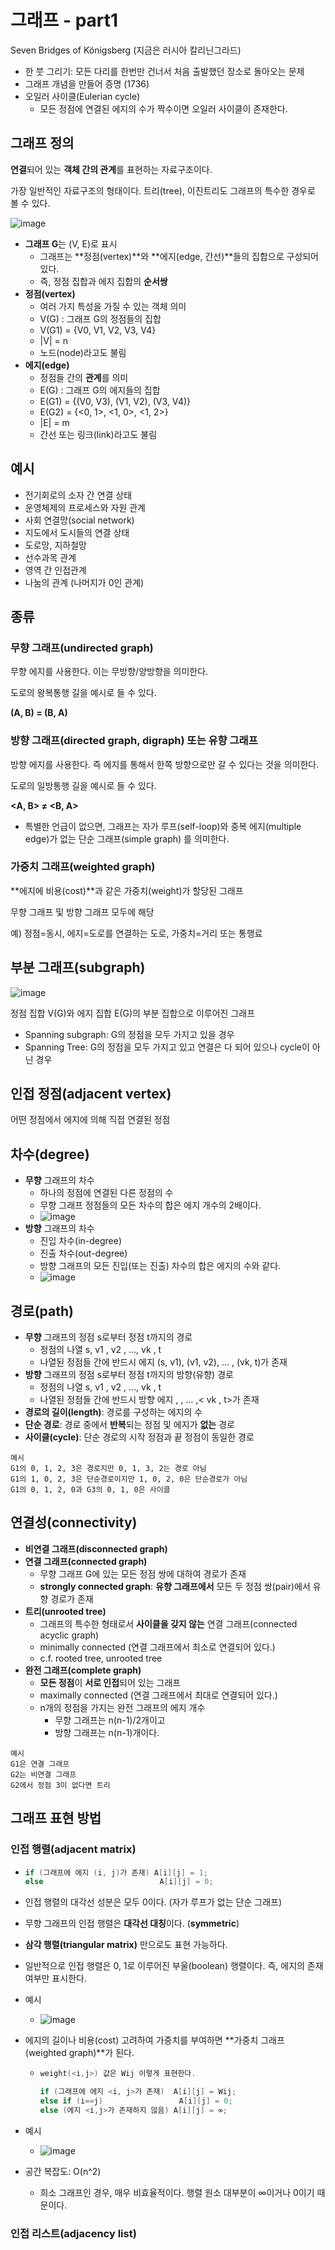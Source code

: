 # 그래프 - part1

Seven Bridges of Königsberg (지금은 러시아 칼리닌그라드)

- 한 붓 그리기: 모든 다리를 한번만 건너서 처음 출발했던 장소로 돌아오는 문제
- 그래프 개념을 만들어 증명 (1736)
- 오일러 사이클(Eulerian cycle)
  - 모든 정점에 연결된 에지의 수가 짝수이면 오일러 사이클이 존재한다.

## 그래프 정의

**연결**되어 있는 **객체 간의 관계**를 표현하는 자료구조이다.

가장 일반적인 자료구조의 형태이다. 트리(tree), 이진트리도 그래프의 특수한 경우로 볼 수 있다.

![image](https://user-images.githubusercontent.com/68107000/97969359-49fd3c00-1e03-11eb-8dda-2261a3eeace5.png)

- **그래프 G**는 (V, E)로 표시
  - 그래프는 **정점(vertex)**와 **에지(edge, 간선)**들의 집합으로 구성되어 있다.
  - 즉, 정점 집합과 에지 집합의 **순서쌍**
- **정점(vertex)**
  - 여러 가지 특성을 가질 수 있는 객체 의미
  - V(G) : 그래프 G의 정점들의 집합
  - V(G1) = {V0, V1, V2, V3, V4}
  - |V| = n
  - 노드(node)라고도 불림
- **에지(edge)**
  - 정점들 간의 **관계**를 의미
  - E(G) : 그래프 G의 에지들의 집합
  - E(G1) = {(V0, V3), (V1, V2), (V3, V4)}
  - E(G2) = {<0, 1>, <1, 0>, <1, 2>}
  - |E| = m
  - 간선 또는 링크(link)라고도 불림

## 예시

- 전기회로의 소자 간 연결 상태
- 운영체제의 프로세스와 자원 관계
- 사회 연결망(social network)
- 지도에서 도시들의 연결 상태
- 도로망, 지하철망
- 선수과목 관계
- 영역 간 인접관계
- 나눔의 관계 (나머지가 0인 관계)

## 종류

### 무향 그래프(undirected graph)

무향 에지를 사용한다. 이는 무방향/양방향을 의미한다.

도로의 왕복통행 길을 예시로 들 수 있다.

**(A, B) = (B, A)**

### 방향 그래프(directed graph, digraph) 또는 유향 그래프

방향 에지를 사용한다. 즉 에지를 통해서 한쪽 방향으로만 갈 수 있다는 것을 의미한다.

도로의 일방통행 길을 예시로 들 수 있다.

**<A, B> ≠ <B, A>**

- 특별한 언급이 없으면, 그래프는 자가 루프(self-loop)와 중복 에지(multiple edge)가 없는 단순 그래프(simple graph) 를 의미한다.

### 가중치 그래프(weighted graph)

**에지에 비용(cost)**과 같은 가중치(weight)가 할당된 그래프

무향 그래프 및 방향 그래프 모두에 해당

예) 정점=동시, 에지=도로를 연결하는 도로, 가중치=거리 또는 통행료

## 부분 그래프(subgraph)

![image](https://user-images.githubusercontent.com/68107000/97967612-cd695e00-1e00-11eb-8605-e4116ccc4cf4.png)

정점 집합 V(G)와 에지 집합 E(G)의 부분 집합으로 이루어진 그래프

- Spanning subgraph: G의 정점을 모두 가지고 있을 경우
- Spanning Tree: G의 정점을 모두 가지고 있고 연결은 다 되어 있으나 cycle이 아닌 경우

## 인접 정점(adjacent vertex)

어떤 정점에서 에지에 의해 직접 연결된 정점

## 차수(degree)

- **무향** 그래프의 차수
  - 하나의 정점에 연결된 다른 정점의 수
  - 무향 그래프 정점들의 모든 차수의 합은 에지 개수의 2배이다.
  - ![image](https://user-images.githubusercontent.com/68107000/97966417-289a5100-1dff-11eb-864f-a7aafa194a21.png)
- **방향** 그래프의 차수
  - 진입 차수(in-degree)
  - 진출 차수(out-degree)
  - 방향 그래프의 모든 진입(또는 진출) 차수의 합은 에지의 수와 같다.
  - ![image](https://user-images.githubusercontent.com/68107000/97966670-7d3dcc00-1dff-11eb-9842-06f63b8385bd.png)

## 경로(path)

- **무향** 그래프의 정점 s로부터 정점 t까지의 경로
  - 정점의 나열 s, v1 , v2 , ..., vk , t
  - 나열된 정점들 간에 반드시 에지 (s, v1), (v1, v2), ... , (vk, t)가 존재
- **방향** 그래프의 정점 s로부터 정점 t까지의 방향(유향) 경로
  - 정점의 나열 s, v1 , v2 , ..., vk , t
  - 나열된 정점들 간에 반드시 방향 에지 , , … ,< vk , t>가 존재
- **경로의 길이(length)**: 경로를 구성하는 에지의 수
- **단순 경로**: 경로 중에서 **반복**되는 정점 및 에지가 **없는** 경로
- **사이클(cycle)**: 단순 경로의 시작 정점과 끝 정점이 동일한 경로

```
예시
G1의 0, 1, 2, 3은 경로지만 0, 1, 3, 2는 경로 아님
G1의 1, 0, 2, 3은 단순경로이지만 1, 0, 2, 0은 단순경로가 아님
G1의 0, 1, 2, 0과 G3의 0, 1, 0은 사이클
```

## 연결성(connectivity)

- **비연결 그래프(disconnected graph)**
- **연결 그래프(connected graph)**
  - 무향 그래프 G에 있는 모든 정점 쌍에 대하여 경로가 존재
  - **strongly connected graph**: **유향 그래프에서** 모든 두 정점 쌍(pair)에서 유향 경로가 존재
- **트리(unrooted tree)**
  - 그래프의 특수한 형태로서 **사이클을 갖지 않는** 연결 그래프(connected acyclic graph)
  - minimally connected (연결 그래프에서 최소로 연결되어 있다.)
  - c.f. rooted tree, unrooted tree
- **완전 그래프(complete graph)**
  - **모든 정점**이 **서로 인접**되어 있는 그래프
  - maximally connected  (연결 그래프에서 최대로 연결되어 있다.)
  - n개의 정점을 가지는 완전 그래프의 에지 개수
    - 무향 그래프는 n(n-1)/2개이고
    - 방향 그래프는 n(n-1)개이다.

```
예시
G1은 연결 그래프
G2는 비연결 그래프
G2에서 정점 3이 없다면 트리
```

## 그래프 표현 방법

### 인접 행렬(adjacent matrix)

- ```c
  if (그래프에 에지 (i, j)가 존재) A[i][j] = 1;
  else                          A[i][j] = 0;
  ```

- 인접 행렬의 대각선 성분은 모두 0이다. (자가 루프가 없는 단순 그래프)

- 무향 그래프의 인접 행렬은 **대각선 대칭**이다. (**symmetric**)

- **삼각 행렬(triangular matrix)** 만으로도 표현 가능하다.

- 일반적으로 인접 행렬은 0, 1로 이루어진 부울(boolean) 행렬이다. 즉, 에지의 존재 여부만 표시한다.

- 예시

  - ![image](https://user-images.githubusercontent.com/68107000/97968242-bd05b300-1e01-11eb-8869-1086c24e1978.png)

- 에지의 길이나 비용(cost) 고려하여 가중치를 부여하면 **가중치 그래프(weighted graph)**가 된다.

  - ```c
    weight(<i,j>) 값은 Wij 이렇게 표현한다.
    
    if (그래프에 에지 <i, j>가 존재)  A[i][j] = Wij;
    else if (i==j)                 A[i][j] = 0;
    else (에지 <i,j>가 존재하지 않음) A[i][j] = ∞;
    ```

- 예시

  - ![image](https://user-images.githubusercontent.com/68107000/97968325-d73f9100-1e01-11eb-814a-37d3ebe1d4ca.png)

- 공간 복잡도: O(n^2)
  - 희소 그래프인 경우, 매우 비효율적이다. 행렬 원소 대부분이 ∞이거나 0이기 때문이다.

### 인접 리스트(adjacency list)